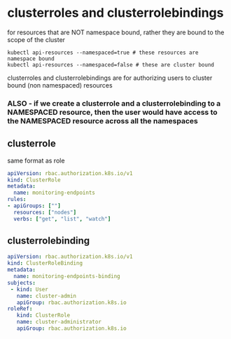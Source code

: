 # clusterroles and clusterrolebindings

for resources that are NOT namespace bound, rather they are bound to the scope of the cluster

    kubectl api-resources --namespaced=true # these resources are namespace bound
    kubectl api-resources --namespaced=false # these are cluster bound

clusterroles and clusterrolebindings are for authorizing users to cluster bound (non namespaced) resources

### ALSO - if we create a clusterrole and a clusterrolebinding to a NAMESPACED resource, then the user would have access to the NAMESPACED resource across all the namespaces

## clusterrole

same format as role

```yaml
apiVersion: rbac.authorization.k8s.io/v1
kind: ClusterRole
metadata:
  name: monitoring-endpoints
rules:
- apiGroups: [""]
  resources: ["nodes"]
  verbs: ["get", "list", "watch"]
```

## clusterrolebinding

```yaml
apiVersion: rbac.authorization.k8s.io/v1
kind: ClusterRoleBinding
metadata:
  name: monitoring-endpoints-binding
subjects:
 - kind: User
   name: cluster-admin
   apiGroup: rbac.authorization.k8s.io
roleRef:
   kind: ClusterRole
   name: cluster-administrator
   apiGroup: rbac.authorization.k8s.io
```